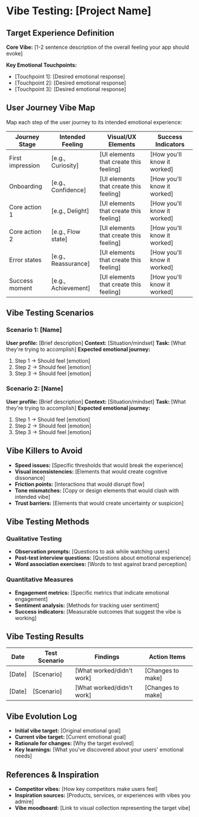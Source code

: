 # Vibe Testing: [Project Name]

## Target Experience Definition

**Core Vibe:** [1-2 sentence description of the overall feeling your app should evoke]

**Key Emotional Touchpoints:**
- [Touchpoint 1]: [Desired emotional response]
- [Touchpoint 2]: [Desired emotional response]
- [Touchpoint 3]: [Desired emotional response]

## User Journey Vibe Map

Map each step of the user journey to its intended emotional experience:

| Journey Stage | Intended Feeling | Visual/UX Elements | Success Indicators |
|---------------|------------------|--------------------|--------------------|
| First impression | [e.g., Curiosity] | [UI elements that create this feeling] | [How you'll know it worked] |
| Onboarding | [e.g., Confidence] | [UI elements that create this feeling] | [How you'll know it worked] |
| Core action 1 | [e.g., Delight] | [UI elements that create this feeling] | [How you'll know it worked] |
| Core action 2 | [e.g., Flow state] | [UI elements that create this feeling] | [How you'll know it worked] |
| Error states | [e.g., Reassurance] | [UI elements that create this feeling] | [How you'll know it worked] |
| Success moment | [e.g., Achievement] | [UI elements that create this feeling] | [How you'll know it worked] |

## Vibe Testing Scenarios

### Scenario 1: [Name]
**User profile:** [Brief description]
**Context:** [Situation/mindset]
**Task:** [What they're trying to accomplish]
**Expected emotional journey:**
1. Step 1 → Should feel [emotion]
2. Step 2 → Should feel [emotion]
3. Step 3 → Should feel [emotion]

### Scenario 2: [Name]
**User profile:** [Brief description]
**Context:** [Situation/mindset]
**Task:** [What they're trying to accomplish]
**Expected emotional journey:**
1. Step 1 → Should feel [emotion]
2. Step 2 → Should feel [emotion]
3. Step 3 → Should feel [emotion]

## Vibe Killers to Avoid

- **Speed issues:** [Specific thresholds that would break the experience]
- **Visual inconsistencies:** [Elements that would create cognitive dissonance]
- **Friction points:** [Interactions that would disrupt flow]
- **Tone mismatches:** [Copy or design elements that would clash with intended vibe]
- **Trust barriers:** [Elements that would create uncertainty or suspicion]

## Vibe Testing Methods

### Qualitative Testing
- **Observation prompts:** [Questions to ask while watching users]
- **Post-test interview questions:** [Questions about emotional experience]
- **Word association exercises:** [Words to test against brand perception]

### Quantitative Measures
- **Engagement metrics:** [Specific metrics that indicate emotional engagement]
- **Sentiment analysis:** [Methods for tracking user sentiment]
- **Success indicators:** [Measurable outcomes that suggest the vibe is working]

## Vibe Testing Results

| Date | Test Scenario | Findings | Action Items |
|------|---------------|----------|--------------|
| [Date] | [Scenario] | [What worked/didn't work] | [Changes to make] |
| [Date] | [Scenario] | [What worked/didn't work] | [Changes to make] |

## Vibe Evolution Log

- **Initial vibe target:** [Original emotional goal]
- **Current vibe target:** [Current emotional goal]
- **Rationale for changes:** [Why the target evolved]
- **Key learnings:** [What you've discovered about your users' emotional needs]

## References & Inspiration

- **Competitor vibes:** [How key competitors make users feel]
- **Inspiration sources:** [Products, services, or experiences with vibes you admire]
- **Vibe moodboard:** [Link to visual collection representing the target vibe]